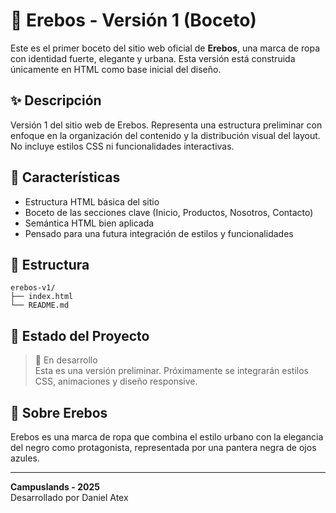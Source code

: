 
# 🐾 Erebos - Versión 1 (Boceto)

Este es el primer boceto del sitio web oficial de **Erebos**, una marca de ropa con identidad fuerte, elegante y urbana. Esta versión está construida únicamente en HTML como base inicial del diseño.

## ✨ Descripción

Versión 1 del sitio web de Erebos. Representa una estructura preliminar con enfoque en la organización del contenido y la distribución visual del layout. No incluye estilos CSS ni funcionalidades interactivas.

## 📄 Características

- Estructura HTML básica del sitio
- Boceto de las secciones clave (Inicio, Productos, Nosotros, Contacto)
- Semántica HTML bien aplicada
- Pensado para una futura integración de estilos y funcionalidades

## 📁 Estructura

```
erebos-v1/
├── index.html
└── README.md
```

## 🚧 Estado del Proyecto

> 🔧 En desarrollo  
Esta es una versión preliminar. Próximamente se integrarán estilos CSS, animaciones y diseño responsive.

## 🧵 Sobre Erebos

Erebos es una marca de ropa que combina el estilo urbano con la elegancia del negro como protagonista, representada por una pantera negra de ojos azules.

---

**Campuslands - 2025**  
Desarrollado por Daniel Atex
